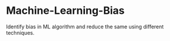 # Machine-Learning-Bias
Identify bias in ML algorithm and reduce the same using different techniques. 
